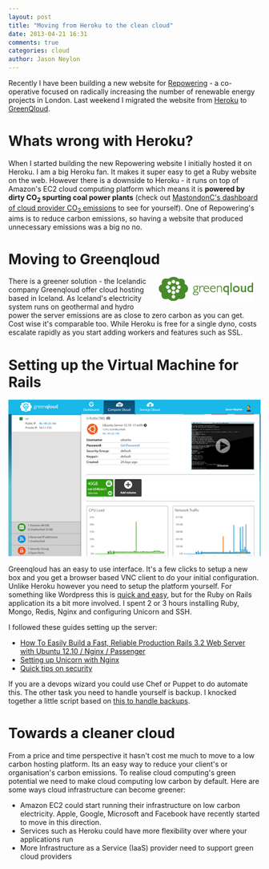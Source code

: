 ```yaml
---
layout: post
title: "Moving from Heroku to the clean cloud"
date: 2013-04-21 16:31
comments: true
categories: cloud
author: Jason Neylon
---
```

Recently I have been building a new website for [Repowering](http://www.repowering.org.uk) - a co-operative focused on radically increasing the number of renewable energy projects in London. Last weekend I migrated the website from [Heroku](http://www.heroku.com) to [GreenQloud](http://www.greenqloud.com).

Whats wrong with Heroku?
========================

When I started building the new Repowering website I initially hosted it on Heroku. I am a big Heroku fan. It makes it super easy to get a Ruby website on the web. However there is a downside to Heroku - it runs on top of Amazon's EC2 cloud computing platform which means it is <strong>powered by dirty CO<sub>2</sub> spurting coal power plants</strong> (check out [MastondonC's dashboard of cloud provider CO<sub>2</sub> emissions](https://www.mastodonc.com/dashboard) to see for yourself). One of Repowering's aims is to reduce carbon emissions, so having a website that produced unnecessary emissions was a big no no. 

Moving to Greenqloud
====================

<div style="margin: 0px 15px; margin-bottom:10px; float: right"><img src="/images/posts/greenqloud-logo-small.png" alt="Greenqloud logo"></div>

There is a greener solution - the Icelandic company Greenqloud offer cloud hosting based in Iceland. As Iceland's electricity system runs on geothermal and hydro power the server emissions are as close to zero carbon as you can get. Cost wise it's comparable too. While Heroku is free for a single dyno, costs escalate rapidly as you start adding workers and features such as SSL. 

Setting up the Virtual Machine for Rails
========================================

<img src="/images/posts/greenqloud-dashboard.png" alt="Greenqloud dashboard">

Greenqloud has an easy to use interface. It's a few clicks to setup a new box and you get a browser based VNC client to do your initial configuration. Unlike Heroku however you need to setup the platform yourself. For something like Wordpress this is [quick and easy](http://support.greenqloud.com/entries/22163871-Getting-started-with-GreenQloud-Part-1), but for the Ruby on Rails application its a bit more involved. I spent 2 or 3 hours installing Ruby, Mongo, Redis, Nginx and configuring Unicorn and SSH. 

I followed these guides setting up the server:

* [How To Easily Build a Fast, Reliable Production Rails 3.2 Web Server with Ubuntu 12.10 / Nginx / Passenger](http://ghosttx.com/2013/02/fast-reliable-production-rails-3-web-server-on-ubuntu-nginx-passenger/)
* [Setting up Unicorn with Nginx](http://sirupsen.com/setting-up-unicorn-with-nginx/)
* [Quick tips on security](http://greenqloud.com/quick-tips-on-security/)

If you are a devops wizard you could use Chef or Puppet to do automate this. The other task you need to handle yourself is backup. I knocked together a little script based on [this to handle backups](https://github.com/billturner/simple-s3-backup). 

Towards a cleaner cloud
=======================

From a price and time perspective it hasn't cost me much to move to a low carbon hosting platform. Its an easy way to reduce your client's or organisation's carbon emissions. To realise cloud computing's green potential we need to make cloud computing low carbon by default. Here are some ways cloud infrastructure can become greener:

* Amazon EC2 could start running their infrastructure on low carbon electricity. Apple, Google, Microsoft and Facebook have recently started to move in this direction.
* Services such as Heroku could have more flexibility over where your applications run
* More Infrastructure as a Service (IaaS) provider need to support green cloud providers
